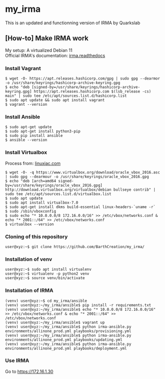 # my_irma
This is an updated and functionning version of IRMA by Quarkslab

## [How-to] Make IRMA work

My setup: A virtualized Debian 11  
Official IRMA's documentation: [irma.readthedocs](https://irma.readthedocs.io/en/latest/install/index.html)  

### Install Vagrant
```console
$ wget -O- https://apt.releases.hashicorp.com/gpg | sudo gpg --dearmor -o /usr/share/keyrings/hashicorp-archive-keyring.gpg
$ echo "deb [signed-by=/usr/share/keyrings/hashicorp-archive-keyring.gpg] https://apt.releases.hashicorp.com $(lsb_release -cs) main" | sudo tee /etc/apt/sources.list.d/hashicorp.list
$ sudo apt update && sudo apt install vagrant
$ vagrant --version
```

### Install Ansible
```console
$ sudo apt-get update
$ sudo apt-get install python3-pip
$ sudo pip install ansible
$ ansible --version
```

### Install Virtualbox
Process from: [linuxiac.com](https://linuxiac.com/how-to-install-virtualbox-on-debian-11-bullseye/)
```console
$ wget -O- -q https://www.virtualbox.org/download/oracle_vbox_2016.asc | sudo gpg --dearmour -o /usr/share/keyrings/oracle_vbox_2016.gpg
$ echo "deb [arch=amd64 signed-by=/usr/share/keyrings/oracle_vbox_2016.gpg] http://download.virtualbox.org/virtualbox/debian bullseye contrib" | sudo tee /etc/apt/sources.list.d/virtualbox.list
$ sudo apt update
$ sudo apt install virtualbox-7.0
$ sudo apt-get install dkms build-essential linux-headers-`uname -r` 
$ sudo /sbin/vboxconfig
$ sudo echo "* 10.0.0.0/8 172.16.0.0/16" >> /etc/vbox/networks.conf & echo "* 2001::/64" >> /etc/vbox/networks.conf
$ virtualbox --version
```

### Cloning of this repository
```console
user@xyz:~$ git clone https://github.com/BarthCreation/my_irma/
```

### Installation of venv
```console
user@xyz:~$ sudo apt install virtualenv
user@xyz:~$ virtualenv -p python2 venv
user@xyz:~$ source venv/bin/activate
```

### Installation of IRMA
```console
(venv) user@xyz:~$ cd my_irma/ansible
(venv) user@xyz:~/my_irma/ansible$ pip install -r requirements.txt
(venv) user@xyz:~/my_irma/ansible$ echo "* 10.0.0.0/8 172.16.0.0/16" >> /etc/vbox/networks.conf & echo "* 2001::/64" >> /etc/vbox/networks.conf
(venv) user@xyz:~/my_irma/ansible$ vagrant up
(venv) user@xyz:~/my_irma/ansible$ python irma-ansible.py environments/allinone_prod.yml playbooks/provisioning.yml
(venv) user@xyz:~/my_irma/ansible$ python irma-ansible.py environments/allinone_prod.yml playbooks/updating.yml
(venv) user@xyz:~/my_irma/ansible$ python irma-ansible.py environments/allinone_prod.yml playbooks/deployment.yml
```

### Use IRMA
Go to https://172.16.1.30









